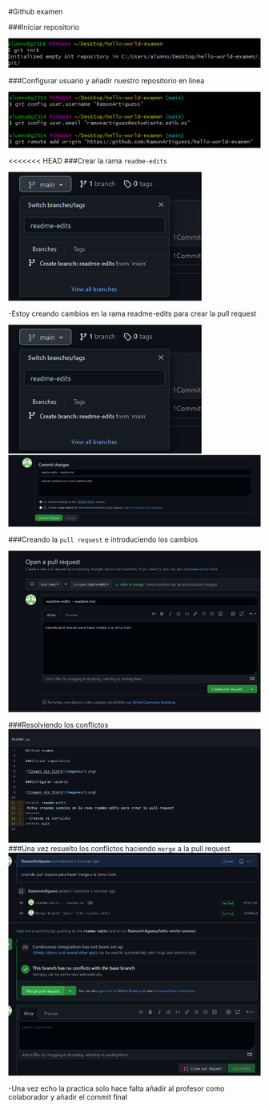#Github examen

###Iniciar repositorio

![Imagen sin link](/imagenes/1.png)

###Configurar usuario y añadir nuestro repositorio en linea

![Imagen sin link](/imagenes/2.png)

<<<<<<< HEAD
###Crear la rama `readme-edits`

![Imagen sin link](/imagenes/3.png)

-Estoy creando cambios en la rama readme-edits para crear la pull request

![Imagen sin link](/imagenes/4.png)
![Imagen sin link](/imagenes/5.png)

###Creando la `pull request` e introduciendo los cambios

![Imagen sin link](/imagenes/6.png)

###Resolviendo los conflictos
![Imagen sin link](/imagenes/7.png)
###Una vez resuelto los conflictos haciendo `merge` a la pull request
![Imagen sin link](/imagenes/8.png)

-Una vez echo la practica solo hace falta añadir al profesor como colaborador y añadir el commit final
